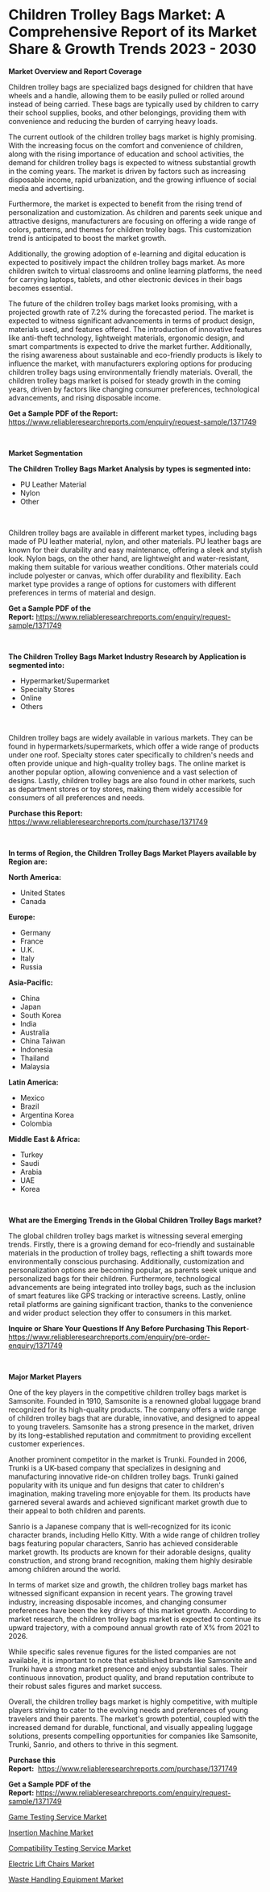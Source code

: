 <p><h1>Children Trolley Bags Market: A Comprehensive Report of its Market Share & Growth Trends 2023 - 2030</h1></p><p><strong>Market Overview and Report Coverage</strong></p>
<p><p>Children trolley bags are specialized bags designed for children that have wheels and a handle, allowing them to be easily pulled or rolled around instead of being carried. These bags are typically used by children to carry their school supplies, books, and other belongings, providing them with convenience and reducing the burden of carrying heavy loads.</p><p>The current outlook of the children trolley bags market is highly promising. With the increasing focus on the comfort and convenience of children, along with the rising importance of education and school activities, the demand for children trolley bags is expected to witness substantial growth in the coming years. The market is driven by factors such as increasing disposable income, rapid urbanization, and the growing influence of social media and advertising.</p><p>Furthermore, the market is expected to benefit from the rising trend of personalization and customization. As children and parents seek unique and attractive designs, manufacturers are focusing on offering a wide range of colors, patterns, and themes for children trolley bags. This customization trend is anticipated to boost the market growth.</p><p>Additionally, the growing adoption of e-learning and digital education is expected to positively impact the children trolley bags market. As more children switch to virtual classrooms and online learning platforms, the need for carrying laptops, tablets, and other electronic devices in their bags becomes essential.</p><p>The future of the children trolley bags market looks promising, with a projected growth rate of 7.2% during the forecasted period. The market is expected to witness significant advancements in terms of product design, materials used, and features offered. The introduction of innovative features like anti-theft technology, lightweight materials, ergonomic design, and smart compartments is expected to drive the market further. Additionally, the rising awareness about sustainable and eco-friendly products is likely to influence the market, with manufacturers exploring options for producing children trolley bags using environmentally friendly materials. Overall, the children trolley bags market is poised for steady growth in the coming years, driven by factors like changing consumer preferences, technological advancements, and rising disposable income.</p></p>
<p><strong>Get a Sample PDF of the Report:</strong> <a href="https://www.reliableresearchreports.com/enquiry/request-sample/1371749">https://www.reliableresearchreports.com/enquiry/request-sample/1371749</a></p>
<p>&nbsp;</p>
<p><strong>Market Segmentation</strong></p>
<p><strong>The Children Trolley Bags Market Analysis by types is segmented into:</strong></p>
<p><ul><li>PU Leather Material</li><li>Nylon</li><li>Other</li></ul></p>
<p>&nbsp;</p>
<p><p>Children trolley bags are available in different market types, including bags made of PU leather material, nylon, and other materials. PU leather bags are known for their durability and easy maintenance, offering a sleek and stylish look. Nylon bags, on the other hand, are lightweight and water-resistant, making them suitable for various weather conditions. Other materials could include polyester or canvas, which offer durability and flexibility. Each market type provides a range of options for customers with different preferences in terms of material and design.</p></p>
<p><strong>Get a Sample PDF of the Report:</strong>&nbsp;<a href="https://www.reliableresearchreports.com/enquiry/request-sample/1371749">https://www.reliableresearchreports.com/enquiry/request-sample/1371749</a></p>
<p>&nbsp;</p>
<p><strong>The Children Trolley Bags Market Industry Research by Application is segmented into:</strong></p>
<p><ul><li>Hypermarket/Supermarket</li><li>Specialty Stores</li><li>Online</li><li>Others</li></ul></p>
<p>&nbsp;</p>
<p><p>Children trolley bags are widely available in various markets. They can be found in hypermarkets/supermarkets, which offer a wide range of products under one roof. Specialty stores cater specifically to children's needs and often provide unique and high-quality trolley bags. The online market is another popular option, allowing convenience and a vast selection of designs. Lastly, children trolley bags are also found in other markets, such as department stores or toy stores, making them widely accessible for consumers of all preferences and needs.</p></p>
<p><strong>Purchase this Report:</strong>&nbsp; <a href="https://www.reliableresearchreports.com/purchase/1371749">https://www.reliableresearchreports.com/purchase/1371749</a></p>
<p>&nbsp;</p>
<p><strong>In terms of Region, the Children Trolley Bags Market Players available by Region are:</strong></p>
<p>
    <p> <strong> North America: </strong>
        <ul>
            <li>United States</li>
            <li>Canada</li>
        </ul>
        </p> 
    <p> <strong> Europe: </strong>
        <ul>
            <li>Germany</li>
            <li>France</li>
            <li>U.K.</li>
            <li>Italy</li>
            <li>Russia</li>
        </ul>
        </p> 
    <p> <strong> Asia-Pacific: </strong>
        <ul>
            <li>China</li>
            <li>Japan</li>
            <li>South Korea</li>
            <li>India</li>
            <li>Australia</li>
            <li>China Taiwan</li>
            <li>Indonesia</li>
            <li>Thailand</li>
            <li>Malaysia</li>
        </ul>
        </p> 
    <p> <strong> Latin America: </strong>
        <ul>
            <li>Mexico</li>
            <li>Brazil</li>
            <li>Argentina Korea</li>
            <li>Colombia</li>
        </ul>
        </p> 
    <p> <strong> Middle East & Africa: </strong>
        <ul>
            <li>Turkey</li>
            <li>Saudi</li>
            <li>Arabia</li>
            <li>UAE</li>
            <li>Korea</li>
        </ul>
    </p>
    </p>
<p>&nbsp;</p>
<p><strong>What are the Emerging Trends in the Global Children Trolley Bags market?</strong></p>
<p><p>The global children trolley bags market is witnessing several emerging trends. Firstly, there is a growing demand for eco-friendly and sustainable materials in the production of trolley bags, reflecting a shift towards more environmentally conscious purchasing. Additionally, customization and personalization options are becoming popular, as parents seek unique and personalized bags for their children. Furthermore, technological advancements are being integrated into trolley bags, such as the inclusion of smart features like GPS tracking or interactive screens. Lastly, online retail platforms are gaining significant traction, thanks to the convenience and wider product selection they offer to consumers in this market.</p></p>
<p><strong>Inquire or Share Your Questions If Any Before Purchasing This Report</strong>- <a href="https://www.reliableresearchreports.com/enquiry/pre-order-enquiry/1371749">https://www.reliableresearchreports.com/enquiry/pre-order-enquiry/1371749</a></p>
<p>&nbsp;</p>
<p><strong>Major Market Players</strong></p>
<p><p>One of the key players in the competitive children trolley bags market is Samsonite. Founded in 1910, Samsonite is a renowned global luggage brand recognized for its high-quality products. The company offers a wide range of children trolley bags that are durable, innovative, and designed to appeal to young travelers. Samsonite has a strong presence in the market, driven by its long-established reputation and commitment to providing excellent customer experiences.</p><p>Another prominent competitor in the market is Trunki. Founded in 2006, Trunki is a UK-based company that specializes in designing and manufacturing innovative ride-on children trolley bags. Trunki gained popularity with its unique and fun designs that cater to children's imagination, making traveling more enjoyable for them. Its products have garnered several awards and achieved significant market growth due to their appeal to both children and parents.</p><p>Sanrio is a Japanese company that is well-recognized for its iconic character brands, including Hello Kitty. With a wide range of children trolley bags featuring popular characters, Sanrio has achieved considerable market growth. Its products are known for their adorable designs, quality construction, and strong brand recognition, making them highly desirable among children around the world.</p><p>In terms of market size and growth, the children trolley bags market has witnessed significant expansion in recent years. The growing travel industry, increasing disposable incomes, and changing consumer preferences have been the key drivers of this market growth. According to market research, the children trolley bags market is expected to continue its upward trajectory, with a compound annual growth rate of X% from 2021 to 2026.</p><p>While specific sales revenue figures for the listed companies are not available, it is important to note that established brands like Samsonite and Trunki have a strong market presence and enjoy substantial sales. Their continuous innovation, product quality, and brand reputation contribute to their robust sales figures and market success.</p><p>Overall, the children trolley bags market is highly competitive, with multiple players striving to cater to the evolving needs and preferences of young travelers and their parents. The market's growth potential, coupled with the increased demand for durable, functional, and visually appealing luggage solutions, presents compelling opportunities for companies like Samsonite, Trunki, Sanrio, and others to thrive in this segment.</p></p>
<p><strong>Purchase this Report:</strong>&nbsp;&nbsp;<a href="https://www.reliableresearchreports.com/purchase/1371749">https://www.reliableresearchreports.com/purchase/1371749</a></p>
<p></p>
<p><strong>Get a Sample PDF of the Report:</strong>&nbsp;<a href="https://www.reliableresearchreports.com/enquiry/request-sample/1371749">https://www.reliableresearchreports.com/enquiry/request-sample/1371749</a></p>
<p><p><a href="https://medium.com/@juananienow/game-testing-service-market-size-cagr-trends-2024-2030-65541ee42669">Game Testing Service Market</a></p><p><a href="https://www.linkedin.com/pulse/insertion-machine-market-research-report-unlocks-analysis-omzhc/">Insertion Machine Market</a></p><p><a href="https://medium.com/@jaydonhyatt2023/compatibility-testing-service-market-size-cagr-trends-2024-2030-0f37b51deafa">Compatibility Testing Service Market</a></p><p><a href="https://www.linkedin.com/pulse/decoding-electric-lift-chairs-market-deep-dive-latest-trends-lgahc/">Electric Lift Chairs Market</a></p><p><a href="https://www.linkedin.com/pulse/waste-handling-equipment-market-size-2023-2030-global-h0ngc/">Waste Handling Equipment Market</a></p></p>